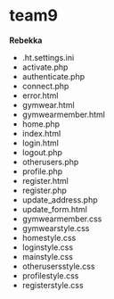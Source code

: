# team9
<strong>Rebekka</strong>
<ul>
<li>.ht.settings.ini</li>
<li>activate.php</li>
<li>authenticate.php</li>
<li>connect.php</li>
<li>error.html</li>
<li>gymwear.html</li>
<li>gymwearmember.html</li>
<li>home.php</li>
<li>index.html</li>
<li>login.html</li>
<li>logout.php</li>
<li>otherusers.php</li>
<li>profile.php</li>
<li>register.html</li>
<li>register.php</li>
<li>update_address.php</li>
<li>update_form.html</li>
<li>gymwearmember.css</li>
<li>gymwearstyle.css</li>
<li>homestyle.css</li>
<li>loginstyle.css</li>
<li>mainstyle.css</li>
<li>otherusersstyle.css</li>
<li>profilestyle.css</li>
<li>registerstyle.css</li>
</ul>
 
